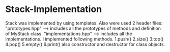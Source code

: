 # Stack-Implementation

Stack was implemented by using templates. 
Also were used 2 header files: 
"prototypes.hpp" --> includes all the prototypes of methods and definition of MyStack class.
"implementations.hpp" --> includes all the implementations.
I implemented following methods.
1.push()
2.size()
3.top()
4.pop()
5.empty()
6.print()
also constructor and destructor for class objects. 
